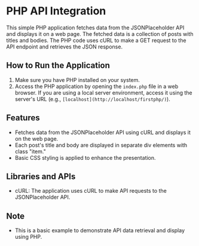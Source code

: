 # PHP API Integration

This simple PHP application fetches data from the JSONPlaceholder API and displays it on a web page. The fetched data is a collection of posts with titles and bodies. The PHP code uses cURL to make a GET request to the API endpoint and retrieves the JSON response.

## How to Run the Application

1. Make sure you have PHP installed on your system.
2. Access the PHP application by opening the `index.php` file in a web browser. If you are using a local server environment, access it using the server's URL (e.g., `[localhost](http://localhost/firstphp/)`).

## Features

- Fetches data from the JSONPlaceholder API using cURL and displays it on the web page.
- Each post's title and body are displayed in separate div elements with class "item."
- Basic CSS styling is applied to enhance the presentation.

## Libraries and APIs

- cURL: The application uses cURL to make API requests to the JSONPlaceholder API.

## Note

- This is a basic example to demonstrate API data retrieval and display using PHP.
